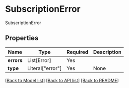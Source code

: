 # SubscriptionError

SubscriptionError

## Properties
| Name | Type | Required | Description |
| ------------ | ------------- | ------------- | ------------- |
**errors** | List[Error] | Yes |  |
**type** | Literal["error"] | Yes | None |


[[Back to Model list]](../../../README.md#models-v2-link) [[Back to API list]](../../../README.md#apis-v2-link) [[Back to README]](../../../README.md)
